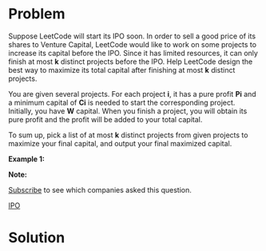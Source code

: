 
# Problem

Suppose LeetCode will start its IPO soon. In order to sell a good price of its
shares to Venture Capital, LeetCode would like to work on some projects to
increase its capital before the IPO. Since it has limited resources, it can
only finish at most **k** distinct projects before the IPO. Help LeetCode
design the best way to maximize its total capital after finishing at most
**k** distinct projects.

You are given several projects. For each project **i**, it has a pure profit
**Pi** and a minimum capital of **Ci** is needed to start the corresponding
project. Initially, you have **W** capital. When you finish a project, you
will obtain its pure profit and the profit will be added to your total
capital.

To sum up, pick a list of at most **k** distinct projects from given projects
to maximize your final capital, and output your final maximized capital.

**Example 1:**  

**Note:**  

[Subscribe](/subscribe/) to see which companies asked this question.



[IPO](https://leetcode.com/problems/ipo)

# Solution



